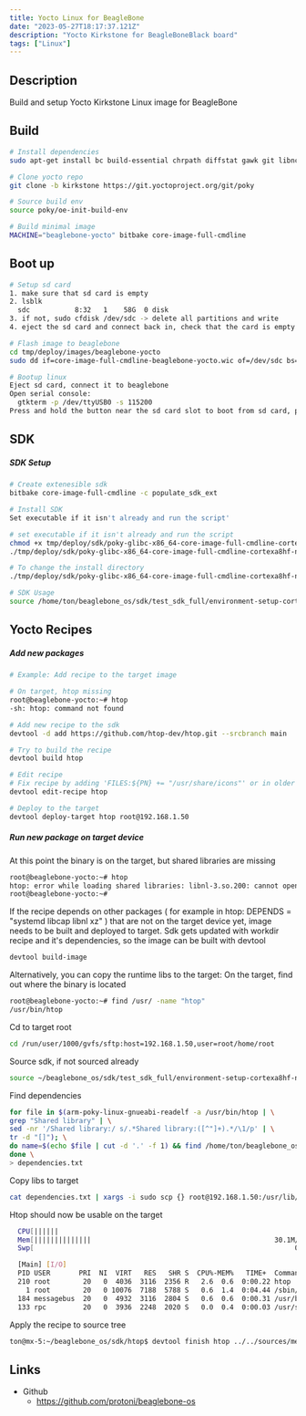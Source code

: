 ```yaml
---
title: Yocto Linux for BeagleBone
date: "2023-05-27T18:17:37.121Z"
description: "Yocto Kirkstone for BeagleBoneBlack board"
tags: ["Linux"]
---
```


## Description
Build and setup Yocto Kirkstone Linux image for BeagleBone

## Build

````bash
# Install dependencies
sudo apt-get install bc build-essential chrpath diffstat gawk git libncurses5-dev pkg-config socat subversion texi2html texinfo u-boot-tools liblz4-tool

# Clone yocto repo
git clone -b kirkstone https://git.yoctoproject.org/git/poky

# Source build env
source poky/oe-init-build-env

# Build minimal image
MACHINE="beaglebone-yocto" bitbake core-image-full-cmdline
````

## Boot up
````bash
# Setup sd card
1. make sure that sd card is empty
2. lsblk
  sdc           8:32   1    58G  0 disk
3. if not, sudo cfdisk /dev/sdc -> delete all partitions and write
4. eject the sd card and connect back in, check that the card is empty

# Flash image to beaglebone
cd tmp/deploy/images/beaglebone-yocto
sudo dd if=core-image-full-cmdline-beaglebone-yocto.wic of=/dev/sdc bs=4M

# Bootup linux
Eject sd card, connect it to beaglebone
Open serial console:
  gtkterm -p /dev/ttyUSB0 -s 115200
Press and hold the button near the sd card slot to boot from sd card, power up the beaglebone
````

## SDK
##### SDK Setup
````bash
# Create extenesible sdk
bitbake core-image-full-cmdline -c populate_sdk_ext

# Install SDK
Set executable if it isn't already and run the script'

# set executable if it isn't already and run the script
chmod +x tmp/deploy/sdk/poky-glibc-x86_64-core-image-full-cmdline-cortexa8hf-neon-beaglebone-yocto-toolchain-ext-4.0.9.sh
./tmp/deploy/sdk/poky-glibc-x86_64-core-image-full-cmdline-cortexa8hf-neon-beaglebone-yocto-toolchain-ext-4.0.9.sh

# To change the install directory
./tmp/deploy/sdk/poky-glibc-x86_64-core-image-full-cmdline-cortexa8hf-neon-beaglebone-yocto-toolchain-ext-4.0.9.sh -d /my/path/here

# SDK Usage
source /home/ton/beaglebone_os/sdk/test_sdk_full/environment-setup-cortexa8hf-neon-poky-linux-gnueabi
````

## Yocto Recipes
##### Add new packages
````bash
# Example: Add recipe to the target image

# On target, htop missing
root@beaglebone-yocto:~# htop
-sh: htop: command not found

# Add new recipe to the sdk
devtool -d add https://github.com/htop-dev/htop.git --srcbranch main

# Try to build the recipe
devtool build htop

# Edit recipe
# Fix recipe by adding 'FILES:${PN} += "/usr/share/icons"' or in older yocto versions 'FILES_${PN} += "/usr/share/icons"'
devtool edit-recipe htop

# Deploy to the target
devtool deploy-target htop root@192.168.1.50
````

##### Run new package on target device
At this point the binary is on the target, but shared libraries are missing
````bash
root@beaglebone-yocto:~# htop 
htop: error while loading shared libraries: libnl-3.so.200: cannot open shared object file: No such file or directory
root@beaglebone-yocto:~#
````

If the recipe depends on other packages ( for example in htop: DEPENDS = "systemd libcap libnl xz" ) that are not
on the target device yet, image needs to be built and deployed to target. Sdk gets updated with workdir recipe and it's dependencies, so
the image can be built with devtool
````bash
devtool build-image
````

Alternatively, you can copy the runtime libs to the target:
On the target, find out where the binary is located
````bash
root@beaglebone-yocto:~# find /usr/ -name "htop"
/usr/bin/htop
````

Cd to target root
````bash
cd /run/user/1000/gvfs/sftp:host=192.168.1.50,user=root/home/root
````

Source sdk, if not sourced already
````bash
source ~/beaglebone_os/sdk/test_sdk_full/environment-setup-cortexa8hf-neon-poky-linux-gnueabi
````

Find dependencies
````bash
for file in $(arm-poky-linux-gnueabi-readelf -a /usr/bin/htop | \
grep "Shared library" | \
sed -nr '/Shared library:/ s/.*Shared library:([^"]+).*/\1/p' | \
tr -d "[]"); \
do name=$(echo $file | cut -d '.' -f 1) && find /home/ton/beaglebone_os/build/tmp/sysroots-components/cortexa8hf-neon -name $name.*; \
done \
> dependencies.txt
````

Copy libs to target
````bash
cat dependencies.txt | xargs -i sudo scp {} root@192.168.1.50:/usr/lib/
````

Htop should now be usable on the target
````bash
  CPU[||||||                                                           7.1%] Tasks: 29, 1 thr, 64 kthr; 1 running
  Mem[||||||||||||||                                             30.1M/488M] Load average: 0.89 0.23 0.08 
  Swp[                                                                0K/0K] Uptime: 00:00:39

  [Main] [I/O]
  PID USER       PRI  NI  VIRT   RES   SHR S  CPU%-MEM%   TIME+  Command
  210 root        20   0  4036  3116  2356 R   2.6  0.6  0:00.22 htop
    1 root        20   0 10076  7188  5788 S   0.6  1.4  0:04.44 /sbin/init
  184 messagebus  20   0  4932  3116  2804 S   0.6  0.6  0:00.31 /usr/bin/dbus-daemon --system --address=systemd: --nofork --nopidfile --systemd-activati
  133 rpc         20   0  3936  2248  2020 S   0.0  0.4  0:00.03 /usr/sbin/rpcbind -w -f
````

Apply the recipe to source tree
````bash
ton@mx-5:~/beaglebone_os/sdk/htop$ devtool finish htop ../../sources/meta-bbb/
````

## Links
- Github
    - <https://github.com/protoni/beaglebone-os>